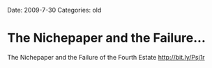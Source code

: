 Date: 2009-7-30
Categories: old

# The Nichepaper and the Failure...

The Nichepaper and the Failure of the Fourth Estate <a href="http://bit.ly/Psj1r" rel="nofollow">http://bit.ly/Psj1r</a>
